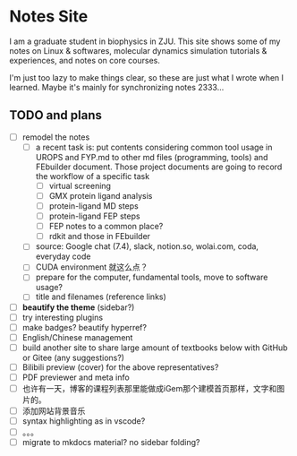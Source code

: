 # Notes Site

I am a graduate student in biophysics in ZJU. This site shows some of my notes on Linux \& softwares, molecular dynamics simulation tutorials \& experiences, and notes on core courses.

I'm just too lazy to make things clear, so these are just what I wrote when I learned. Maybe it's mainly for synchronizing notes 2333...

## TODO and plans

- [ ] remodel the notes
  - [ ] a recent task is: put contents considering common tool usage in UROPS and FYP.md to other md files (programming, tools) and FEbuilder document. Those project documents are going to record the workflow of a specific task
    - [ ] virtual screening
    - [ ] GMX protein ligand analysis
    - [ ] protein-ligand MD steps
    - [ ] protein-ligand FEP steps
    - [ ] FEP notes to a common place?
    - [ ] rdkit and those in FEbuilder
  - [ ] source: Google chat (7.4), slack, notion.so, wolai.com, coda, everyday code
  - [ ] CUDA environment 就这么点？
  - [ ] prepare for the computer, fundamental tools, move to software usage?
  - [ ] title and filenames (reference links)
- [ ] **beautify the theme** (sidebar?)
- [ ] try interesting plugins
- [ ] make badges? beautify hyperref?
- [ ] English/Chinese management
- [ ] build another site to share large amount of textbooks below with GitHub or Gitee (any suggestions?)
- [ ] Bilibili preview (cover) for the above representatives?
- [ ] PDF previewer and meta info
- [ ] 也许有一天，博客的课程列表那里能做成iGem那个建模首页那样，文字和图片的。
- [ ] 添加网站背景音乐
- [ ] syntax highlighting as in vscode?
- [ ] 。。。
- [ ] migrate to mkdocs material? no sidebar folding?
